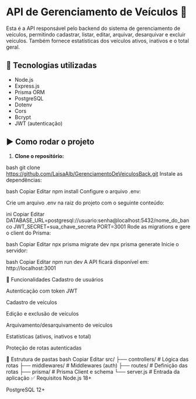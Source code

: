 # API de Gerenciamento de Veículos 🚗

Esta é a API responsável pelo backend do sistema de gerenciamento de veículos, permitindo cadastrar, listar, editar, arquivar, desarquivar e excluir veículos. Também fornece estatísticas dos veículos ativos, inativos e o total geral.

## 🧪 Tecnologias utilizadas

- Node.js
- Express.js
- Prisma ORM
- PostgreSQL
- Dotenv
- Cors
- Bcrypt
- JWT (autenticação)

## ▶️ Como rodar o projeto

1. **Clone o repositório:**

bash
git clone https://github.com/LaisaAlb/GerenciamentoDeVeiculosBack.git
Instale as dependências:

bash
Copiar
Editar
npm install
Configure o arquivo .env:

Crie um arquivo .env na raiz do projeto com o seguinte conteúdo:

ini
Copiar
Editar
DATABASE_URL=postgresql://usuario:senha@localhost:5432/nome_do_banco
JWT_SECRET=sua_chave_secreta
PORT=3001
Rode as migrations e gere o client do Prisma:

bash
Copiar
Editar
npx prisma migrate dev
npx prisma generate
Inicie o servidor:

bash
Copiar
Editar
npm run dev
A API ficará disponível em: http://localhost:3001

📌 Funcionalidades
Cadastro de usuários

Autenticação com token JWT

Cadastro de veículos

Edição e exclusão de veículos

Arquivamento/desarquivamento de veículos

Estatísticas (ativos, inativos e total)

Proteção de rotas autenticadas

📂 Estrutura de pastas
bash
Copiar
Editar
src/
├── controllers/      # Lógica das rotas
├── middlewares/      # Middlewares (auth)
├── routes/           # Definição das rotas
├── prisma/           # Prisma Client e schema
└── server.js         # Entrada da aplicação
✅ Requisitos
Node.js 18+

PostgreSQL 12+
